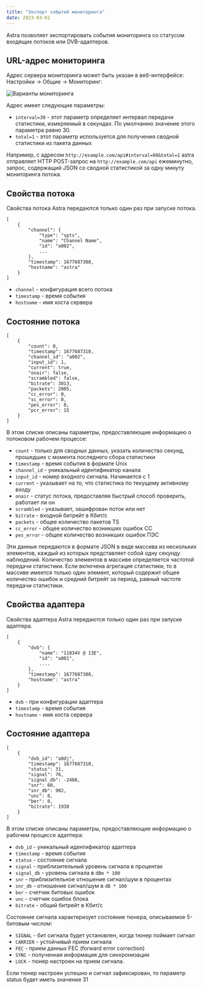 ```yaml
---
title: "Экспорт событий мониторинга"
date: 2023-03-01
---
```


Astra позволяет экспортировать события мониторинга со статусом входящих потоков или DVB-адаптеров.

## URL-адрес мониторинга[](https://help.cesbo.com/astra/monitoring/export/export-monitoring-events#monitoring-url)

Адрес сервера мониторинга может быть указан в веб-интерфейсе: Настройки -> Общие -> Мониторинг:

![Варианты мониторинга](https://cdn.cesbo.com/help/astra/monitoring/export/export-monitoring-events/options.png)

Адрес имеет следующие параметры:

- `interval=30` - этот параметр определяет интервал передачи статистики, измеряемый в секундах. По умолчанию значение этого параметра равно 30.
- `total=1` - этот параметр используется для получения сводной статистики из пакета данных

Например, с адресом `http://example.com/api#interval=60&total=1` astra отправляет HTTP POST-запрос на `http://example.com/api` ежеминутно, запрос, содержащий JSON со сводной статистикой за одну минуту мониторинга потока.

## Свойства потока[](https://help.cesbo.com/astra/monitoring/export/export-monitoring-events#stream-properties)

Свойства потока Astra передаются только один раз при запуске потока.

```
[
    {
        "channel": {
            "type": "spts",
            "name": "Channel Name",
            "id": "a002",
            ...
        },
        "timestamp": 1677687308,
        "hostname": "astra"
    }
]
```

- `channel` - конфигурация всего потока
- `timestamp` - время события
- `hostname` - имя хоста сервера

## Состояние потока[](https://help.cesbo.com/astra/monitoring/export/export-monitoring-events#stream-status)

```
[
    {
        "count": 0,
        "timestamp": 1677687310,
        "channel_id": "a002",
        "input_id": 1,
        "current": true,
        "onair": false,
        "scrambled": false,
        "bitrate": 3013,
        "packets": 2005,
        "cc_error": 0,
        "sc_error": 0,
        "pes_error": 0,
        "pcr_error": 15
    }
]
```

В этом списке описаны параметры, предоставляющие информацию о потоковом рабочем процессе:

- `count` - только для сводных данных, указать количество секунд, прошедших с момента последнего сбора статистики
- `timestamp` - время события в формате Unix
- `channel_id` - уникальный идентификатор канала
- `input_id` - номер входного сигнала. Начинается с 1
- `current` - указывает на то, что статистика по текущему активному входу
- `onair` - статус потока, предоставляя быстрый способ проверить, работает ли он
- `scrambled` - указывает, зашифрован поток или нет
- `bitrate` - входной битрейт в Кбит/с
- `packets` - общее количество пакетов TS
- `cc_error` - общее количество возникших ошибок CC
- `pes_error` - общее количество возникших ошибок ПЭС

Эти данные передаются в формате JSON в виде массива из нескольких элементов, каждый из которых представляет собой одну секунду наблюдений. Количество элементов в массиве определяется частотой передачи статистики. Если включена агрегация статистики, то в массиве имеется только один элемент, который содержит общее количество ошибок и средний битрейт за период, равный частоте передачи статистики.

## Свойства адаптера[](https://help.cesbo.com/astra/monitoring/export/export-monitoring-events#adapter-properties)

Свойства адаптера Astra передаются только один раз при запуске адаптера.

```
[
    {
        "dvb": {
            "name": "11034V @ 13E",
            "id": "a001",
            ....
        },
        "timestamp": 1677687308,
        "hostname": "astra"
    }
]
```

- `dvb` - при конфигурации адаптера
- `timestamp` - время события
- `hostname` - имя хоста сервера

## Состояние адаптера[](https://help.cesbo.com/astra/monitoring/export/export-monitoring-events#adapter-status)

```
[
    {
        "dvb_id": "a0dj",
        "timestamp": 1677687310,
        "status": 31,
        "signal": 76,
        "signal_db": -2488,
        "snr": 60,
        "snr_db": 902,
        "unc": 0,
        "ber": 0,
        "bitrate": 1938
    }
]
```

В этом списке описаны параметры, предоставляющие информацию о рабочем процессе адаптера:

- `dvb_id` - уникальный идентификатор адаптера
- `timestamp` - время события
- `status` - состояние сигнала
- `signal` - приблизительный уровень сигнала в процентах
- `signal_db` - уровень сигнала в `dBm * 100`
- `snr` - приблизительное отношение сигнал/шум в процентах
- `snr_db` - отношение сигнал/шум в `dB * 100`
- `ber` - счетчик битовых ошибок
- `unc` - счетчик ошибок блока
- `bitrate` - общий битрейт в Кбит/с

Состояние сигнала характеризует состояние тюнера, описываемое 5-битовым числом:

- `SIGNAL` - бит сигнала будет установлен, когда тюнер поймает сигнал
- `CARRIER` - устойчивый прием сигнала
- `FEC` - прием данных FEC (forward error correction)
- `SYNC` - полученная информация для синхронизации
- `LOCK` - тюнер настроен на прием сигнала.

Если тюнер настроен успешно и сигнал зафиксирован, то параметр status будет иметь значение 31
